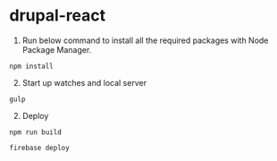 # drupal-react

1. Run below command to install all the required packages with Node Package Manager.

  ```
  npm install
  ```

2. Start up watches and local server

  ```
  gulp
  ```

2. Deploy

  ```
  npm run build
  ```
  ```
  firebase deploy
  ```
